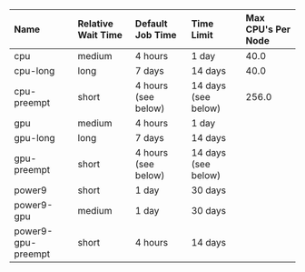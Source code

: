| Name               | Relative Wait Time   | Default Job Time    | Time Limit          | Max CPU's Per Node   |
|:-------------------|:---------------------|:--------------------|:--------------------|:---------------------|
| cpu                | medium               | 4 hours             | 1 day               | 40.0                 |
| cpu-long           | long                 | 7 days              | 14 days             | 40.0                 |
| cpu-preempt        | short                | 4 hours (see below) | 14 days (see below) | 256.0                |
| gpu                | medium               | 4 hours             | 1 day               |                      |
| gpu-long           | long                 | 7 days              | 14 days             |                      |
| gpu-preempt        | short                | 4 hours (see below) | 14 days (see below) |                      |
| power9             | short                | 1 day               | 30 days             |                      |
| power9-gpu         | medium               | 1 day               | 30 days             |                      |
| power9-gpu-preempt | short                | 4 hours             | 14 days             |                      |
